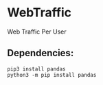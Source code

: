 # WebTraffic
Web Traffic Per User


## Dependencies: 
    pip3 install pandas
    python3 -m pip install pandas
    